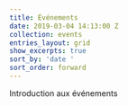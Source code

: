 ```yaml
---
title: Événements
date: 2019-03-04 14:13:00 Z
collection: events
entries_layout: grid
show_excerpts: true
sort_by: 'date '
sort_order: forward
---
```


Introduction aux événements
